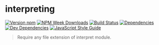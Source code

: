 
# interpreting

[![Version npm](https://img.shields.io/npm/v/interpreting.svg?style=flat)](https://www.npmjs.com/package/interpreting) [![NPM Week Downloads](https://img.shields.io/npm/dw/interpreting.svg?style=flat)](https://www.npmjs.com/package/interpreting) [![Build Status](https://img.shields.io/travis/rferro/interpreting.svg?style=flat)](https://travis-ci.org/rferro/interpreting) [![Dependencies](https://img.shields.io/david/rferro/interpreting.svg?style=flat)](https://david-dm.org/rferro/interpreting) [![Dev Dependencies](https://img.shields.io/david/dev/rferro/interpreting.svg?style=flat)](https://david-dm.org/rferro/interpreting?type=dev) [![JavaScript Style Guide](https://img.shields.io/badge/code_style-standard-brightgreen.svg?style=flat)](https://standardjs.com)

> Require any file extension of interpret module.
